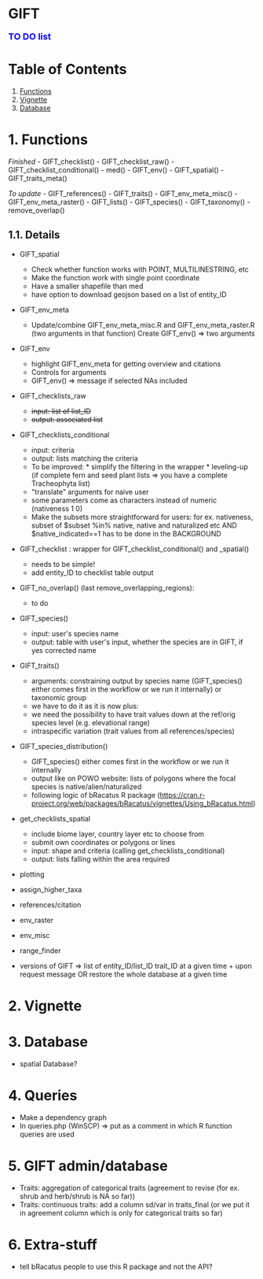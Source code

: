 # GIFT

**<span style="color:blue"><font size="4">TO DO list</span></font>**

# Table of Contents
1. [Functions](#functions)
2. [Vignette](#vignette)
3. [Database](#Database)

# 1. Functions

*Finished*
    - GIFT_checklist()
    - GIFT_checklist_raw()
    - GIFT_checklist_conditional()
    - med()
    - GIFT_env()
    - GIFT_spatial()
    - GIFT_traits_meta()
    
*To update*
    - GIFT_references()
    - GIFT_traits()
    - GIFT_env_meta_misc()
    - GIFT_env_meta_raster()
    - GIFT_lists()
    - GIFT_species()
    - GIFT_taxonomy()
    - remove_overlap()

## 1.1. Details
* GIFT_spatial
    - Check whether function works with POINT, MULTILINESTRING, etc
    - Make the function work with single point coordinate
    - Have a smaller shapefile than med
    - have option to download geojson based on a list of entity_ID

* GIFT_env_meta
    - Update/combine GIFT_env_meta_misc.R and GIFT_env_meta_raster.R (two arguments in that function)
        Create GIFT_env() => two arguments 

* GIFT_env
    - highlight GIFT_env_meta for getting overview and citations
    - Controls for arguments
    - GIFT_env() => message if selected NAs included
    
* GIFT_checklists_raw
    - ~~input: list of list_ID~~
    - ~~output: associated list~~

* GIFT_checklists_conditional
    - input: criteria
    - output: lists matching the criteria
    - To be improved: * simplify the filtering in the wrapper
                      * leveling-up (if complete fern and seed plant lists => you have a complete Tracheophyta list)
    - "translate" arguments for naive user
    - some parameters come as characters instead of numeric (nativeness 1 0)
    - Make the subsets more straightforward for users: for ex. nativeness, subset of $subset %in% native, native and naturalized etc AND $native_indicated==1 has to be done in the BACKGROUND

* GIFT_checklist : wrapper for GIFT_checklist_conditional() and _spatial()
    - needs to be simple!
    - add entity_ID to checklist table output

* GIFT_no_overlap() (last remove_overlapping_regions):
    - to do

* GIFT_species()
    - input: user's species name
    - output: table with user's input, whether the species are in GIFT, if yes corrected name

* GIFT_traits()
    - arguments: constraining output by species name (GIFT_species() either comes first in the workflow or we run it internally) or taxonomic group
    - we have to do it as it is now plus:
    - we need the possibility to have trait values down at the ref/orig species level (e.g. elevational range)
    - intraspecific variation (trait values from all references/species)

* GIFT_species_distribution()
    - GIFT_species() either comes first in the workflow or we run it internally
    - output like on POWO website: lists of polygons where the focal species is native/alien/naturalized
    - following logic of bRacatus R package (https://cran.r-project.org/web/packages/bRacatus/vignettes/Using_bRacatus.html)
    
* get_checklists_spatial
    - include biome layer, country layer etc to choose from
    - submit own coordinates or polygons or lines
    - input: shape and criteria (calling get_checklists_conditional)
    - output: lists falling within the area required

* plotting
* assign_higher_taxa
* references/citation
* env_raster
* env_misc

* range_finder

* versions of GIFT => list of entity_ID/list_ID trait_ID at a given time + upon request message OR restore the whole database at a given time

# 2. Vignette


# 3. Database
* spatial Database?

# 4. Queries
* Make a dependency graph
* In queries.php (WinSCP) => put as a comment in which R function queries are used

# 5. GIFT admin/database
* Traits: aggregation of categorical traits (agreement to revise (for ex. shrub and herb/shrub is NA so far))
* Traits: continuous traits: add a column sd/var in traits_final (or we put it in agreement column which is only for categorical traits so far)

# 6. Extra-stuff
* tell bRacatus people to use this R package and not the API?
